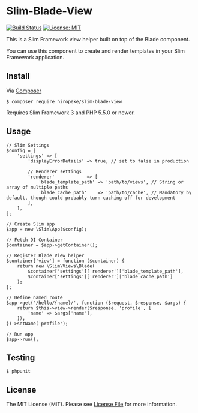 # Slim-Blade-View

[![Build Status](https://travis-ci.org/rubellum/Slim-Blade-View.svg?branch=master)](https://travis-ci.org/rubellum/Slim-Blade-View)
[![License: MIT](https://img.shields.io/badge/License-MIT-yellow.svg)](https://opensource.org/licenses/MIT)

This is a Slim Framework view helper built on top of the Blade component.

You can use this component to create and render templates in your Slim Framework application.

## Install

Via [Composer](https://getcomposer.org/)

```
$ composer require hiropeke/slim-blade-view
```

Requires Slim Framework 3 and PHP 5.5.0 or newer.

## Usage

```
// Slim Settings
$config = [
    'settings' => [
        'displayErrorDetails' => true, // set to false in production

        // Renderer settings
        'renderer'            => [
            'blade_template_path' => 'path/to/views', // String or array of multiple paths
            'blade_cache_path'    => 'path/to/cache', // Mandatory by default, though could probably turn caching off for development
        ],
    ],
];

// Create Slim app
$app = new \Slim\App($config);

// Fetch DI Container
$container = $app->getContainer();

// Register Blade View helper
$container['view'] = function ($container) {
    return new \Slim\Views\Blade(
        $container['settings']['renderer']['blade_template_path'],
        $container['settings']['renderer']['blade_cache_path']
    );
};

// Define named route
$app->get('/hello/{name}/', function ($request, $response, $args) {
    return $this->view->render($response, 'profile', [
        'name' => $args['name'],
    ]);
})->setName('profile');

// Run app
$app->run();
```

## Testing

```
$ phpunit
```

## License

The MIT License (MIT). Please see [License File](LICENSE) for more information.

